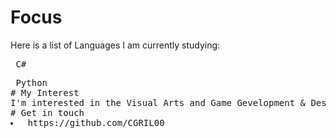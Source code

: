 # Focus
Here is a list of Languages I am currently studying:
<pre> C#
<pre> Python
# My Interest
I'm interested in the Visual Arts and Game Gevelopment & Design!
# Get in touch
<li> https://github.com/CGRIL00

